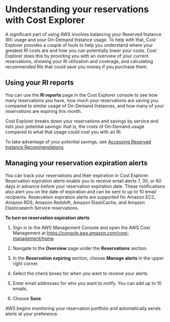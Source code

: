 # Understanding your reservations with Cost Explorer<a name="ce-ris"></a>

A significant part of using AWS involves balancing your Reserved Instance \(RI\) usage and your On\-Demand Instance usage\. To help with that, Cost Explorer provides a couple of tools to help you understand where your greatest RI costs are and how you can potentially lower your costs\. Cost Explorer does this by providing you with an overview of your current reservations, showing your RI utilization and coverage, and calculating recommended RIs that could save you money if you purchase them\.

## Using your RI reports<a name="using-ri-reports"></a>

You can use the **RI reports** page in the Cost Explorer console to see how many reservations you have, how much your reservations are saving you compared to similar usage of On\-Demand Instances, and how many of your reservations are expiring this month\.

Cost Explorer breaks down your reservations and savings by service and lists your potential savings: that is, the costs of On\-Demand usage compared to what that usage could cost you with an RI\.

To take advantage of your potential savings, see [Accessing Reserved Instance Recommendations](ri-recommendations.md)\.

## Managing your reservation expiration alerts<a name="managing-ri-alerts"></a>

You can track your reservations and their expiration in Cost Explorer\. Reservation expiration alerts enable you to receive email alerts 7, 30, or 60 days in advance before your reservation expiration date\. These notifications also alert you on the date of expiration and can be sent to up to 10 email recipients\. Reservation expiration alerts are supported for Amazon EC2, Amazon RDS, Amazon Redshift, Amazon ElastiCache, and Amazon Elasticsearch Service reservations\.

**To turn on reservation expiration alerts**

1. Sign in to the AWS Management Console and open the AWS Cost Management at [https://console\.aws\.amazon\.com/cost\-management/home](https://console.aws.amazon.com/cost-management/home)\.

1. Navigate to the **Overview** page under the **Reservations** section\.

1. In the **Reservation expiring** section, choose **Manage alerts** in the upper right corner\.

1. Select the check boxes for when you want to receive your alerts\.

1. Enter email addresses for who you want to notify\. You can add up to 10 emails\. 

1. Choose **Save**\. 

AWS begins monitoring your reservation portfolio and automatically sends alerts at your preference\.